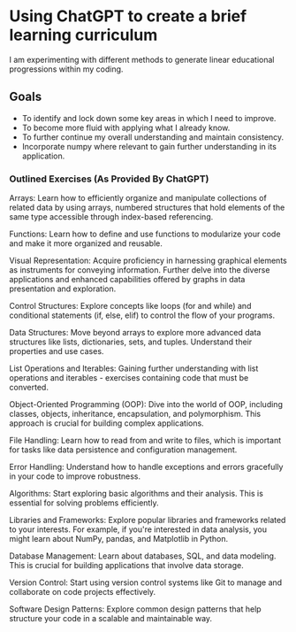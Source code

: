 # Using ChatGPT to create a brief learning curriculum

I am experimenting with different methods to generate linear educational progressions within my coding.

## Goals

- To identify and lock down some key areas in which I need to improve.
- To become more fluid with applying what I already know.
- To further continue my overall understanding and maintain consistency.
- Incorporate numpy where relevant to gain further understanding in its application.

### Outlined Exercises (As Provided By ChatGPT)

Arrays: Learn how to efficiently organize and manipulate collections of related data by using arrays, numbered structures that hold elements of the same type accessible through index-based referencing.

Functions: Learn how to define and use functions to modularize your code and make it more organized and reusable.

Visual Representation: Acquire proficiency in harnessing graphical elements as instruments for conveying information. Further delve into the diverse applications and enhanced capabilities offered by graphs in data presentation and exploration.

Control Structures: Explore concepts like loops (for and while) and conditional statements (if, else, elif) to control the flow of your programs.

Data Structures: Move beyond arrays to explore more advanced data structures like lists, dictionaries, sets, and tuples. Understand their properties and use cases.

List Operations and Iterables: Gaining further understanding with list operations and iterables - exercises containing code that must be converted.

Object-Oriented Programming (OOP): Dive into the world of OOP, including classes, objects, inheritance, encapsulation, and polymorphism. This approach is crucial for building complex applications.

File Handling: Learn how to read from and write to files, which is important for tasks like data persistence and configuration management.

Error Handling: Understand how to handle exceptions and errors gracefully in your code to improve robustness.

Algorithms: Start exploring basic algorithms and their analysis. This is essential for solving problems efficiently.

Libraries and Frameworks: Explore popular libraries and frameworks related to your interests. For example, if you're interested in data analysis, you might learn about NumPy, pandas, and Matplotlib in Python.

Database Management: Learn about databases, SQL, and data modeling. This is crucial for building applications that involve data storage.

Version Control: Start using version control systems like Git to manage and collaborate on code projects effectively.

Software Design Patterns: Explore common design patterns that help structure your code in a scalable and maintainable way.